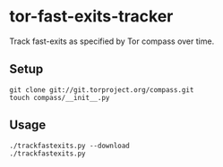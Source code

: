 # tor-fast-exits-tracker

Track fast-exits as specified by Tor compass over time.

## Setup

    git clone git://git.torproject.org/compass.git
    touch compass/__init__.py

## Usage

    ./trackfastexits.py --download
    ./trackfastexits.py 
